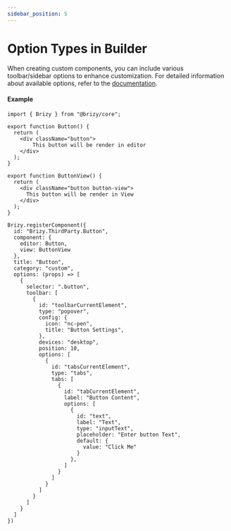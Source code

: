 ```yaml
---
sidebar_position: 5
---
```


# Option Types in Builder
When creating custom components, you can include various toolbar/sidebar options to enhance customization.
For detailed information about available options, refer to the [documentation](/docs-internals/brizy-editor/introduction).

#### Example
```tsx {25-64} showLineNumbers
import { Brizy } from "@brizy/core";

export function Button() {
  return (
    <div className="button">
        This button will be render in editor
    </div>
  );
}

export function ButtonView() {
  return (
    <div className="button button-view">
      This button will be render in View
    </div>
  );
}

Brizy.registerComponent({
  id: "Brizy.ThirdParty.Button",
  component: {
    editor: Button,
    view: ButtonView
  },
  title: "Button",
  category: "custom",
  options: (props) => [
    {
      selector: ".button",
      toolbar: [
        {
          id: "toolbarCurrentElement",
          type: "popover",
          config: {
            icon: "nc-pen",
            title: "Button Settings",
          },
          devices: "desktop",
          position: 10,
          options: [
            {
              id: "tabsCurrentElement",
              type: "tabs",
              tabs: [
                {
                  id: "tabCurrentElement",
                  label: "Button Content",
                  options: [
                    {
                      id: "text",
                      label: "Text",
                      type: "inputText",
                      placeholder: "Enter button Text",
                      default: {
                        value: "Click Me"
                      }
                    },
                  ]
                }
              ]
            }
          ]
        }
      ]
    }
  ]
})
```
